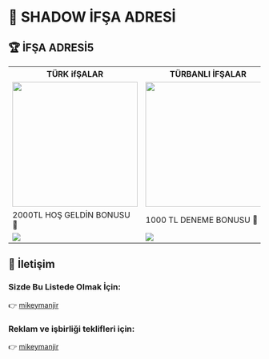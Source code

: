 <h1>🎰 SHADOW İFŞA ADRESİ </h1>

<h2>🏆 İFŞA ADRESİ5</h2>

<table>
  <tr>
    <th> TÜRK ifŞALAR</th>
    <th> TÜRBANLI İFŞALAR</th>
    <th> GÜNCEL İFŞALAR</th>
    <th> Asyalı İfşa </th>
  </tr>
  <tr>
    <td><a href="https://t.me/+mlwodSEUV3ZkMjc0" target="_blank"><img src="https://resmim.net/cdn/2025/06/21/TxMrh2.png" width="250" /></a></td>
    <td><a href="https://t.me/+mlwodSEUV3ZkMjc0" target="_blank"><img src="https://resmim.net/cdn/2025/06/21/TxM18k.png" width="250" /></a></td>
    <td><a href="https://t.me/+mlwodSEUV3ZkMjc0" target="_blank"><img src="https://resmim.net/cdn/2025/06/21/TxM5xF.png" width="250" /></a></td>
    <td><a href="https://t.me/+mlwodSEUV3ZkMjc0" target="_blank"><img src="https://resmim.net/cdn/2025/06/21/TxM791.jpg" width="250" /></a></td>
  </tr>
  <tr>
    <td>2000TL HOŞ GELDİN BONUSU 🎁</td>
    <td>1000 TL DENEME BONUSU 🎁</td>
    <td>750 TL DENEME BONUSU 🎁</td>
    <td>750 TL DENEME BONUSU 🎁</td>
  </tr>
  <tr>
    <td><a href="https://t.me/+BNNe5M9W4lZmZWY0" target="_blank"><img src="https://img.shields.io/badge/Bonusu_Al-Hemen_Tıkla-FFD700?style=for-the-badge&logoColor=black" /></a></td>
    <td><a href="https://t.me/+BNNe5M9W4lZmZWY0" target="_blank"><img src="https://img.shields.io/badge/Bonusu_Al-Hemen_Tıkla-006400?style=for-the-badge&logoColor=white" /></a></td>
    <td><a href="https://t.me/+BNNe5M9W4lZmZWY0" target="_blank"><img src="https://img.shields.io/badge/Bonusu_Al-Hemen_Tıkla-800080?style=for-the-badge&logoColor=white" /></a></td>
    <td><a href="https://t.me/+BNNe5M9W4lZmZWY0" target="_blank"><img src="https://img.shields.io/badge/Bonusu_Al-Hemen_Tıkla-00CED1?style=for-the-badge&logoColor=black" /></a></td>
  </tr>
</table>
</p>
<h2>📩 İletişim</h2>
<h3>Sizde Bu Listede Olmak İçin:</h3>
<p>👉 <a href="https://t.me/mikeymanjir">mikeymanjir</a></p>

<h3>Reklam ve işbirliği teklifleri için:</h3>
<p>👉 <a href="https://t.me/mikeymanjir">mikeymanjir</a></p>

<p align="center">
  <a href="https://t.me/mikeymanjir" target="_blank">
    
